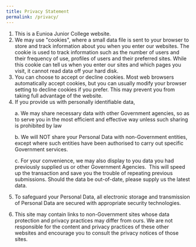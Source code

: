 ```yaml
---
title: Privacy Statement
permalink: /privacy/
---
```

1. This is a Eunioa Junior College website.
2. We may use "cookies", where a small data file is sent to your browser to store and track information about you when you enter our websites. The cookie is used to track information such as the number of users and their frequency of use, profiles of users and their preferred sites. While this cookie can tell us when you enter our sites and which pages you visit, it cannot read data off your hard disk.
3. You can choose to accept or decline cookies. Most web browsers automatically accept cookies, but you can usually modify your browser setting to decline cookies if you prefer. This may prevent you from taking full advantage of the website.
4. If you provide us with personally identifiable data,
<ul>
a. We may share necessary   data with other Government agencies, so as to serve you in the most efficient and effective way unless such sharing is prohibited by law</ul>
<ul>b. We will NOT share your Personal Data with non-Government entities, except where such entities have been authorised to carry out specific Government services.</ul><ul>
	c. For your convenience, we may also display to you data you had previously supplied us or other Government Agencies.  This will speed up the transaction and save you the trouble of repeating previous submissions. Should the data be out-of-date, please supply us the latest data.</ul>

5. To safeguard your Personal Data, all electronic storage and transmission of Personal Data are secured with appropriate security technologies.

6. This site may contain links to non-Government sites whose data protection and privacy practices may differ from ours. We are not responsible for the content and privacy practices of these other websites and encourage you to consult the privacy notices of those sites.